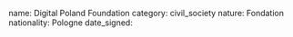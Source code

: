 name: Digital Poland Foundation
category: civil_society
nature:  Fondation 
nationality: Pologne
date_signed:
    